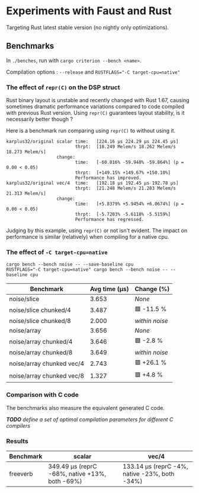 # Experiments with Faust and Rust

Targeting Rust latest stable version (no nightly only optimizations).

## Benchmarks

In `./benches`, run with `cargo criterion --bench <name>`.

Compilation options : `--release` and `RUSTFLAGS="-C target-cpu=native"`

### The effect of `repr(C)` on the DSP struct

Rust binary layout is unstable and recently changed with Rust 1.67, causing sometimes dramatic performance variations
compared to code compiled with previous Rust version. Using `repr(C)` guarantees layout stability, is it necessarily
better though ?

Here is a benchmark run comparing using `repr(C)` to without using it.

```text
karplus32/original scalar time:   [224.16 µs 224.29 µs 224.45 µs]
                          thrpt:  [18.249 Melem/s 18.262 Melem/s 18.273 Melem/s]
                   change:
                          time:   [-60.016% -59.948% -59.864%] (p = 0.00 < 0.05)
                          thrpt:  [+149.15% +149.67% +150.10%]
                          Performance has improved.
karplus32/original vec/4  time:   [192.18 µs 192.45 µs 192.78 µs]
                          thrpt:  [21.248 Melem/s 21.283 Melem/s 21.313 Melem/s]
                   change:
                          time:   [+5.8379% +5.9454% +6.0674%] (p = 0.00 < 0.05)
                          thrpt:  [-5.7203% -5.6118% -5.5159%]
                          Performance has regressed.
```

Judging by this example, using `repr(C)` or not isn't evident. The impact on performance is similar (relatively) when
compiling for a native cpu.

### The effect of `-C target-cpu=native`

```shell
cargo bench --bench noise -- --save-baseline cpu
RUSTFLAGS="-C target-cpu=native" cargo bench --bench noise -- --baseline cpu
```

| Benchmark                 | Avg time (µs) | Change (%)     |
|---------------------------|---------------|----------------|
| noise/slice               | 3.653         | *None*         |
| noise/slice chunked/4     | 3.487         | 🟩 -11.5 %     |
| noise/slice chunked/8     | 2.000         | *within noise* |
| noise/array               | 3.656         | *None*         |
| noise/array chunked/4     | 3.646         | 🟩 -2.8 %      |
| noise/array chunked/8     | 3.649         | *within noise* |
| noise/array chunked vec/4 | 2.743         | 🟥 +26.1 %     |
| noise/array chunked vec/8 | 1.327         | 🟥 +4.8 %      |

### Comparison with C code

The benchmarks also measure the equivalent generated C code.

***TODO** define a set of optimal compilation parameters for different C compilers*

### Results

| Benchmark | scalar                                         | vec/4                                         |
|-----------|------------------------------------------------|-----------------------------------------------|
| freeverb  | 349.49 µs (reprC -68%, native +13%, both -69%) | 133.14 µs (reprC -4%, native -23%, both -34%) |

